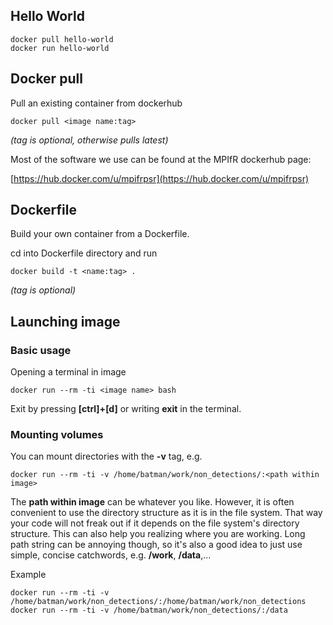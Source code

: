 ## Hello World

```
docker pull hello-world
docker run hello-world
```

## Docker pull

Pull an existing container from dockerhub
```
docker pull <image name:tag>
```
*(tag is optional, otherwise pulls latest)*

Most of the software we use can be found at the MPIfR dockerhub page:

[https://hub.docker.com/u/mpifrpsr](https://hub.docker.com/u/mpifrpsr)

## Dockerfile

Build your own container from a Dockerfile.

cd into Dockerfile directory and run
```
docker build -t <name:tag> .
```
*(tag is optional)*

## Launching image

### Basic usage

Opening a terminal in image
```
docker run --rm -ti <image name> bash
```
Exit by pressing **[ctrl]+[d]** or writing **exit** in the terminal.

### Mounting volumes

You can mount directories with the **-v** tag, e.g.
```
docker run --rm -ti -v /home/batman/work/non_detections/:<path within image>
```
The **path within image** can be whatever you like. However, it is often
convenient to use the directory structure as it is in the file system. 
That way your code will not freak out if it depends on the file system's 
directory structure. This can also help you realizing where you are working.
Long path string can be annoying though, so it's also a good idea to just
use simple, concise catchwords, e.g. **/work**, **/data**,...

Example
```
docker run --rm -ti -v /home/batman/work/non_detections/:/home/batman/work/non_detections
docker run --rm -ti -v /home/batman/work/non_detections/:/data
```


